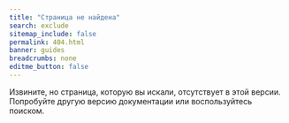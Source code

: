 ```yaml
---
title: "Страница не найдена"
search: exclude
sitemap_include: false
permalink: 404.html
banner: guides
breadcrumbs: none
editme_button: false
---
```


Извините, но страница, которую вы искали, отсутствует в <span id="current-version">этой версии</span>.<br/>
Попробуйте другую версию документации или воспользуйтесь поиском.

<script type="text/javascript" >
    let url = new URL(window.location.href);
    let version = url.pathname.match('^/docs/(v[^/<>]+)/.+$')
    if (version.length > 1 ) {
       document.getElementById('current-version').innerHTML = 'версии <code class="language-plaintext highlighter-rouge">' + version[1].replace('-plus-', '+') +'</code>';
    }
</script>

<div class="error-image">
    <img src="{{ site.url }}/images/404.png" alt=""/>
</div>

